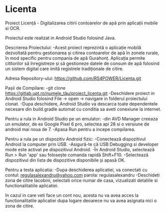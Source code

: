 # Licenta

Proiect Licență - Digitalizarea citirii contoarelor de apă prin aplicații mobile si OCR.

Proiectul este realizat in Android Studio folosind Java.

Descrierea Proiectului:
-Acest proiect reprezintă o aplicație mobilă dezvoltată pentru gestionarea și citirea contoarelor de apă în zonele rurale, în mod specific pentru compania de apă Gurahonț. Aplicația permite cititorilor să înregistreze și să gestioneze datele de consum de apă folosind un sistem digital care imită registrele tradiționale de citire.

Adresa Repository-ului: https://github.com/RS4POWER/Licenta.git

Pașii de Compilare:
-git clone https://gitlab.upt.ro/numele_tău/proiect_licenta.git
-Deschidere proiect in Android Studio folosind File -> open -> navigare in folderul proiectului clonat.
-Dupa deschidere, Android Studio va descarca toate dependentele necesare din build.gradle automat cu conditia sa aveti conexiune la internet.

Pentru a rula in Android Studio pe un emulator:
-din AVD Manager creeaza un emulator, de ex Google Pixel 6 pro, selectea api 28  si o versiune de android mai noua de 7.
-Apasa Run pentru a incepe compilarea.

Pentru a rula pe un dispozitiv Android fizic:
-Conectează dispozitivul Android la computer prin USB.
-Asigură-te că USB Debugging si developer mode este activat pe dispozitivul Android.
-În Android Studio, selectează Run > Run 'app' sau folosește comanda rapidă Shift+F10.
-Selectează dispozitivul din lista de dispozitive disponibile și apasă OK.

Pentru a testa aplicatia:
-Dupa deschiderea aplicatiei, va conectati cu contul: regulasalexandru@yahoo.com    parola: regulasalexandru
-Deschideti zona de citire Iacobini, selectati orice numar de casa, vizualizati detaliile si functionalitatiile aplicatiei.

In cazul in care veti face un cont nou, acesta nu va avea acces la functionalitatile aplicatiei dupa logare deoarece nu va avea asignata nici o zona de citire.